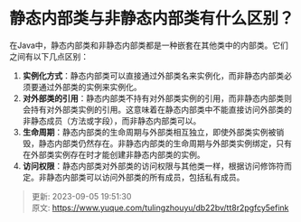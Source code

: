 # 静态内部类与非静态内部类有什么区别？

在Java中，静态内部类和非静态内部类都是一种嵌套在其他类中的内部类。它们之间有以下几点区别：

1. **实例化方式**：静态内部类可以直接通过外部类名来实例化，而非静态内部类必须要通过外部类的实例来实例化。
2. **对外部类的引用**：静态内部类不持有对外部类实例的引用，而非静态内部类则会持有对外部类实例的引用。这意味着在静态内部类中不能直接访问外部类的非静态成员（方法或字段），而非静态内部类可以。
3. **生命周期**：静态内部类的生命周期与外部类相互独立，即使外部类实例被销毁，静态内部类仍然存在。非静态内部类的生命周期与外部类实例绑定，只有在外部类实例存在时才能创建非静态内部类的实例。
4. **访问权限**：静态内部类对外部类的访问权限与其他类一样，根据访问修饰符而定。非静态内部类可以访问外部类的所有成员，包括私有成员。



> 更新: 2023-09-05 19:51:30  
> 原文: <https://www.yuque.com/tulingzhouyu/db22bv/tt8r2pgfcy5efink>
